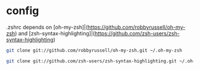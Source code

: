 config
======

.zshrc depends on [oh-my-zsh]|(https://github.com/robbyrussell/oh-my-zsh) and [zsh-syntax-highlighting]|(https://github.com/zsh-users/zsh-syntax-highlighting)

```bash
git clone git://github.com/robbyrussell/oh-my-zsh.git ~/.oh-my-zsh
```

```bash
git clone git://github.com/zsh-users/zsh-syntax-highlighting.git ~/.oh-my-zsh/plugins/zsh-syntax-highlighting
```

